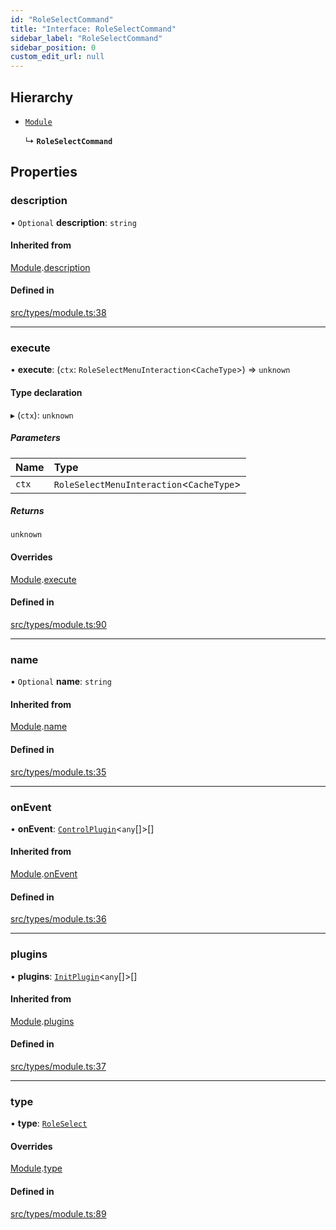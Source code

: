 ```yaml
---
id: "RoleSelectCommand"
title: "Interface: RoleSelectCommand"
sidebar_label: "RoleSelectCommand"
sidebar_position: 0
custom_edit_url: null
---
```


## Hierarchy

- [`Module`](Module.md)

  ↳ **`RoleSelectCommand`**

## Properties

### description

• `Optional` **description**: `string`

#### Inherited from

[Module](Module.md).[description](Module.md#description)

#### Defined in

[src/types/module.ts:38](https://github.com/sern-handler/handler/blob/c1f6906/src/types/module.ts#L38)

___

### execute

• **execute**: (`ctx`: `RoleSelectMenuInteraction`<`CacheType`\>) => `unknown`

#### Type declaration

▸ (`ctx`): `unknown`

##### Parameters

| Name | Type |
| :------ | :------ |
| `ctx` | `RoleSelectMenuInteraction`<`CacheType`\> |

##### Returns

`unknown`

#### Overrides

[Module](Module.md).[execute](Module.md#execute)

#### Defined in

[src/types/module.ts:90](https://github.com/sern-handler/handler/blob/c1f6906/src/types/module.ts#L90)

___

### name

• `Optional` **name**: `string`

#### Inherited from

[Module](Module.md).[name](Module.md#name)

#### Defined in

[src/types/module.ts:35](https://github.com/sern-handler/handler/blob/c1f6906/src/types/module.ts#L35)

___

### onEvent

• **onEvent**: [`ControlPlugin`](ControlPlugin.md)<`any`[]\>[]

#### Inherited from

[Module](Module.md).[onEvent](Module.md#onevent)

#### Defined in

[src/types/module.ts:36](https://github.com/sern-handler/handler/blob/c1f6906/src/types/module.ts#L36)

___

### plugins

• **plugins**: [`InitPlugin`](InitPlugin.md)<`any`[]\>[]

#### Inherited from

[Module](Module.md).[plugins](Module.md#plugins)

#### Defined in

[src/types/module.ts:37](https://github.com/sern-handler/handler/blob/c1f6906/src/types/module.ts#L37)

___

### type

• **type**: [`RoleSelect`](../enums/CommandType.md#roleselect)

#### Overrides

[Module](Module.md).[type](Module.md#type)

#### Defined in

[src/types/module.ts:89](https://github.com/sern-handler/handler/blob/c1f6906/src/types/module.ts#L89)
